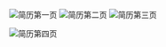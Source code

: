 ![简历第一页](https://gitee.com/ychs168/Java1012/raw/liuhao/个人简历/img/0001.jpg)
![简历第二页](https://gitee.com/ychs168/Java1012/raw/liuhao/个人简历/img/0002.jpg)
![简历第三页](https://gitee.com/ychs168/Java1012/raw/liuhao/个人简历/img/0003.jpg)

![简历第四页](https://gitee.com/ychs168/Java1012/raw/liuhao/个人简历/img/0004.jpg)

